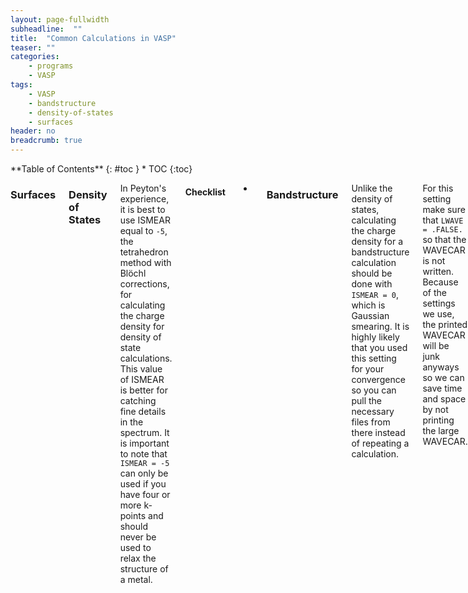 ```yaml
---
layout: page-fullwidth
subheadline:  ""
title:  "Common Calculations in VASP"
teaser: ""
categories:
    - programs
    - VASP
tags:
    - VASP
    - bandstructure
    - density-of-states
    - surfaces
header: no
breadcrumb: true
---
```

<div class="row">
<div class="medium-4 medium-push-8 columns" markdown="1">
<div class="panel radius" markdown="1">
**Table of Contents**
{: #toc }
*  TOC
{:toc}
</div>
</div><!-- /.medium-4.columns -->

<div class="medium-8 medium-pull-4 columns" markdown="1">

### Surfaces

### Density of States

In Peyton's experience, it is best to use ISMEAR equal to `-5`, the tetrahedron method with Blöchl corrections, for calculating the charge density for density of state calculations. This value of ISMEAR is better for catching fine details in the spectrum. It is important to note that `ISMEAR = -5` can only be used if you have four or more k-points and should never be used to relax the structure of a metal.

#### Checklist

- 

### Bandstructure

Unlike the density of states, calculating the charge density for a bandstructure calculation should be done with `ISMEAR = 0`, which is Gaussian smearing. It is highly likely that you used this setting for your convergence so you can pull the necessary files from there instead of repeating a calculation.

For this setting make sure that `LWAVE = .FALSE.` so that the WAVECAR is not written. Because of the settings we use, the printed WAVECAR will be junk anyways so we can save time and space by not printing the large WAVECAR.

To create the bandstructure you need to know the high-symmetry points of your system's Brillouin zone. First, identify the space group of system (point group given by VASP plus the Bravais lattice). [This link](https://www.staff.ncl.ac.uk/j.p.goss/symmetry/index.html) provides one way of helping identify the space group once you have those two pieces. \href{https://www.cryst.ehu.es}{This site} can then help identify the fractional coordinates of the k-points of high symmetry points ($\Gamma$, M, K, $\Lambda$, etc.). Alternatively, you may find the paper by Setyawan and Curtarolo helpful.\cite{Setyawan.Curtarolo.2010.10.1016/j.commatsci.2010.05.010} After you decide the path you want to take, enter the fractional coordinates into the KPOINTS file.

#### Checklist

- Copy CHGCAR from converged run
- Set `ICHARG = 11` in the INCAR
- Change KPOINTS file
    - 2nd line $\rightarrow$ number of points per line
    - 3rd line $\rightarrow$ line mode
    - 4th line $\rightarrow$ fractional or cartesian coordinates
    - remaining lines $\rightarrow$ path through the Brillouin zone
- 